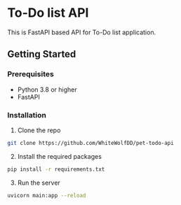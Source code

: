 # To-Do list API

This is FastAPI based API for To-Do list application.

## Getting Started

### Prerequisites

- Python 3.8 or higher
- FastAPI

### Installation

1. Clone the repo

```sh
git clone https://github.com/WhiteWolfDD/pet-todo-api
```

2. Install the required packages

```sh
pip install -r requirements.txt
```

3. Run the server

```sh
uvicorn main:app --reload
```